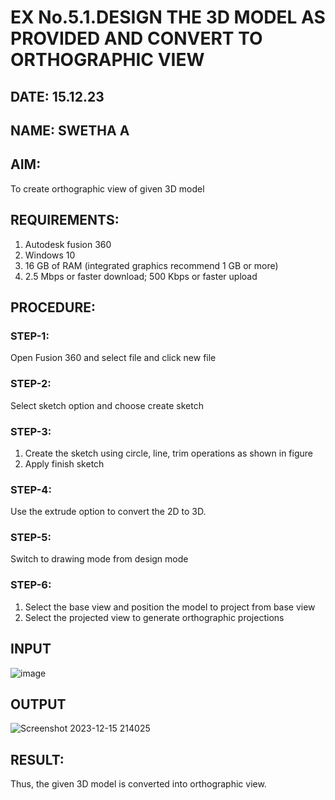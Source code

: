 # EX No.5.1.DESIGN THE 3D MODEL AS PROVIDED AND CONVERT TO ORTHOGRAPHIC VIEW
## DATE: 15.12.23
## NAME: SWETHA A
## AIM: 
To create orthographic view of given 3D model

## REQUIREMENTS: 
1. Autodesk fusion 360
2. Windows 10
3. 16 GB of RAM (integrated graphics recommend 1 GB or more)
4. 2.5 Mbps or faster download; 500 Kbps or faster upload 

## PROCEDURE:

### STEP-1:
Open Fusion 360 and select file and click new file

### STEP-2:
Select sketch option and choose create sketch

### STEP-3: 
1. Create the sketch using circle, line, trim operations as shown in figure
2. Apply finish sketch 

### STEP-4:
 Use the extrude option to convert the 2D to 3D.

### STEP-5:
Switch to drawing mode from design mode 
          
### STEP-6:
1. Select the base view and position the model to project from base view 
2. Select the projected view to generate orthographic projections

## INPUT
![image](https://user-images.githubusercontent.com/113594316/199408705-ed302b2a-90c3-41c0-9cc4-791a93366e2a.png)

## OUTPUT
![Screenshot 2023-12-15 214025](https://github.com/aswethaashok/EX-No.5.1.-DESIGN-THE-3D-MODEL-AS-PROVIDED-AND-CONVERT-TO-ORTHOGRAPHIC-VIEW/assets/149987410/fcacdf32-8231-47f3-8a91-9c97a1ff8b60)



## RESULT:
Thus, the given 3D model is converted into orthographic view.


